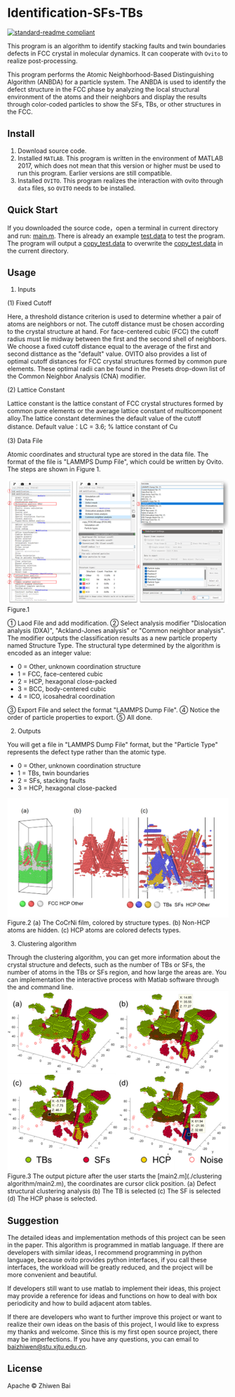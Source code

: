 # Identification-SFs-TBs
[![standard-readme compliant](https://img.shields.io/badge/readme%20style-standard-brightgreen.svg?style=flat-square)](https://github.com/RichardLitt/standard-readme)

This program is an algorithm to identify stacking faults and twin boundaries defects in FCC crystal in molecular dynamics. It can cooperate with `Ovito` to realize post-processing.

This program performs the Atomic Neighborhood-Based Distinguishing Algorithm (ANBDA) for a particle system. The ANBDA is used to identify the defect structure in the FCC phase by analyzing the local structural environment of the atoms and their neighbors and display the results through color-coded particles to show the SFs, TBs, or other structures in the FCC.

## Install
1. Download source code.
2. Installed `MATLAB`.
This program is written in the environment of MATLAB 2017, which does not mean that this version or higher must be used to run this program. Earlier versions are still compatible.
3. Installed `OVITO`.
This program realizes the interaction with ovito through `data` files, so `OVITO` needs to be installed.
  
## Quick Start
If you downloaded the source code，open a terminal in current directory and run: [main.m](main.m). There is already an example [test.data](test.data)  to test the program. The program will output a [copy_test.data](copy_test.data) to overwrite the [copy_test.data](copy_test.data) in the current directory.

## Usage
1. Inputs

(1) Fixed Cutoff

Here, a threshold distance criterion is used to determine whether a pair of atoms are neighbors or not. The cutoff distance must be chosen according to the crystal structure at hand. For face-centered cubic (FCC) the cutoff radius must lie midway between the first and the second shell of neighbors. We choose a fixed cutoff distance equal to the average of the first and second disttance as the "default" value. OVITO also provides a list of optimal cutoff distances for FCC crystal structures formed by common pure elements. These optimal radii can be found in the Presets drop-down list of the Common Neighbor Analysis (CNA) modifier.

(2) Lattice Constant

Lattice constant is the lattice constant of FCC crystal structures formed by common pure elements or the average lattice constant of multicomponent alloy.The lattice constant determines the default value of the cutoff distance.
Default value：LC = 3.6; % lattice constant of Cu

(3) Data File

Atomic coordinates and structural type are stored in the data file. The format of the file is "LAMMPS Dump File", which could be written by Ovito. The steps are shown in Figure 1.

![image](https://github.com/White-Charles/Identification-SFs-TBs/blob/main/Readme_picture.png)
Figure.1

① Laod File and add modification. ② Select analysis modifier "Dislocation analysis (DXA)", "Ackland-Jones analysis" or "Common neighbor analysis". The modifier outputs the classification results as a new particle property named Structure Type. The structural type determined by the algorithm is encoded as an integer value:

- 0 = Other, unknown coordination structure
- 1 = FCC, face-centered cubic
- 2 = HCP, hexagonal close-packed
- 3 = BCC, body-centered cubic
- 4 = ICO, icosahedral coordination

③ Export File and select the format "LAMMPS Dump File". ④ Notice the order of particle properties to export. ⑤ All done.

2. Outputs

You will get a file in "LAMMPS Dump File" format, but the "Particle Type" represents the defect type rather than the atomic type. 

- 0 = Other, unknown coordination structure
- 1 = TBs, twin boundaries
- 2 = SFs, stacking faults
- 3 = HCP, hexagonal close-packed
 
![image](https://github.com/White-Charles/Identification-SFs-TBs/blob/main/Readme_picture2.png)
Figure.2 (a) The CoCrNi film, colored by structure types. (b) Non-HCP atoms are hidden. (c) HCP atoms are colored defects types.

3. Clustering algorithm

Through the clustering algorithm, you can get more information about the crystal structure and defects, such as the number of TBs or SFs, the number of atoms in the TBs or SFs region, and how large the areas are. You can implementation the interactive process with Matlab software through the  and command line.
![image](https://github.com/White-Charles/Identification-SFs-TBs/blob/main/Readme_picture3.png)
Figure.3 The output picture after the user starts the [main2.m](./clustering algorithm/main2.m), the coordinates are cursor click position. (a) Defect structural clustering analysis (b) The TB is selected (c) The SF is selected (d) The HCP phase is selected.

## Suggestion
The detailed ideas and implementation methods of this project can be seen in the paper. This algorithm is programmed in matlab language. If there are developers with similar ideas, I recommend programming in python language, because ovito provides python interfaces, if you call these interfaces, the workload will be greatly reduced, and the project will be more convenient and beautiful.

If developers still want to use matlab to implement their ideas, this project may provide a reference for ideas and functions on how to deal with box periodicity and how to build adjacent atom tables.

If there are developers who want to further improve this project or want to realize their own ideas on the basis of this project, I would like to express my thanks and welcome. Since this is my first open source project, there may be imperfections. If you have any questions, you can email to baizhiwen@stu.xjtu.edu.cn.

## License
Apache © Zhiwen Bai
